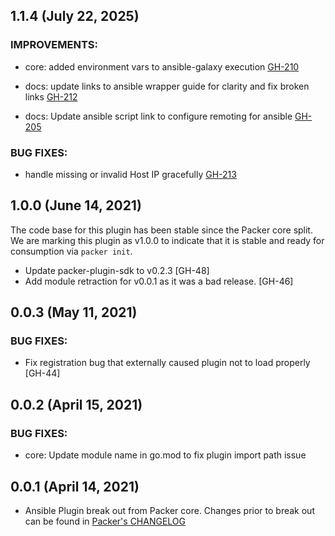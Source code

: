 ## 1.1.4 (July 22, 2025)
### IMPROVEMENTS:

* core: added environment vars to ansible-galaxy execution
  [GH-210](https://github.com/hashicorp/packer-plugin-ansible/pull/210)
  
* docs: update links to ansible wrapper guide for clarity and fix broken links
  [GH-212](https://github.com/hashicorp/packer-plugin-ansible/pull/212)

* docs: Update ansible script link to configure remoting for ansible
  [GH-205](https://github.com/hashicorp/packer-plugin-ansible/pull/205)



### BUG FIXES:

* handle missing or invalid Host IP gracefully
  [GH-213](https://github.com/hashicorp/packer-plugin-ansible/pull/213)


## 1.0.0 (June 14, 2021)
The code base for this plugin has been stable since the Packer core split.
We are marking this plugin as v1.0.0 to indicate that it is stable and ready for consumption via `packer init`.

* Update packer-plugin-sdk to v0.2.3 [GH-48]
* Add module retraction for v0.0.1 as it was a bad release. [GH-46]


## 0.0.3 (May 11, 2021)

### BUG FIXES:
* Fix registration bug that externally caused plugin not to load properly [GH-44]

## 0.0.2 (April 15, 2021)

### BUG FIXES:
* core: Update module name in go.mod to fix plugin import path issue

## 0.0.1 (April 14, 2021)

* Ansible Plugin break out from Packer core. Changes prior to break out can be found in [Packer's CHANGELOG](https://github.com/hashicorp/packer/blob/master/CHANGELOG.md)

